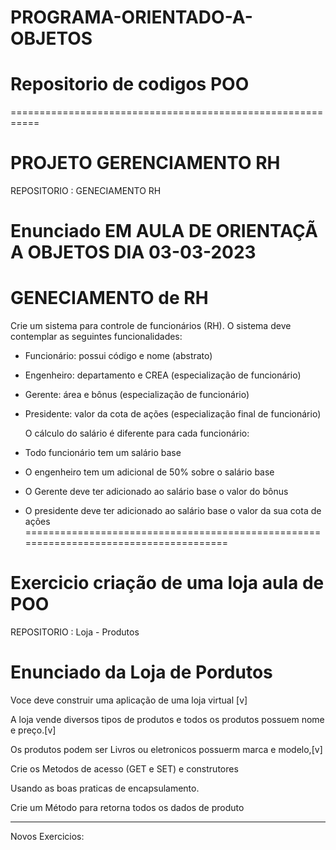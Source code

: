 # PROGRAMA-ORIENTADO-A-OBJETOS

# Repositorio de codigos POO
===========================================================

#       PROJETO GERENCIAMENTO RH 

REPOSITORIO : GENECIAMENTO RH 

# Enunciado EM AULA DE ORIENTAÇÃ A OBJETOS DIA 03-03-2023  
 
 # GENECIAMENTO de RH

  Crie um sistema para controle de funcionários (RH). 
  O sistema deve contemplar as seguintes funcionalidades: 
- Funcionário: possui código e nome (abstrato) 
- Engenheiro: departamento e CREA (especialização de funcionário) 

- Gerente: área e bônus (especialização de funcionário) 
- Presidente: valor da cota de ações (especialização final de funcionário)

  O cálculo do salário é diferente para cada funcionário: 
- Todo funcionário tem um salário base 
- O engenheiro tem um adicional de 50% sobre o salário base 
- O Gerente deve ter adicionado ao salário base o valor do bônus 
- O presidente deve ter adicionado ao salário base o valor da sua cota de ações
======================================================================================

# Exercicio criação de uma loja aula de POO
REPOSITORIO : Loja - Produtos 

# Enunciado da Loja de Pordutos


Voce deve construir uma aplicação de uma loja virtual [v]

A loja vende diversos tipos de produtos e todos os produtos possuem nome e preço.[v]

Os produtos podem ser Livros ou eletronicos possuerm marca e modelo,[v]

Crie os Metodos de acesso  (GET e SET) e construtores

Usando as boas praticas de encapsulamento.

Crie um Método para retorna todos os dados de produto
_____________________________________________________________________________________________________________________

Novos Exercicios:
